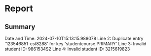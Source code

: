 # Report

## Summary
Date and Time: 2024-07-10T15:13:15.988078
Line 2: Duplicate entry '123546851-cst8288' for key 'studentcourse.PRIMARY'
Line 3: Invalid student ID: 9861534S2
Line 4: Invalid student ID: 3215619823
